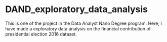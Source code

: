 # DAND_exploratory_data_analysis
This is one of the project in the Data Analyst Nano Degree program. Here, I have made a exploratory data analysis on the financial contribution of presidential election 2016 dataset.
